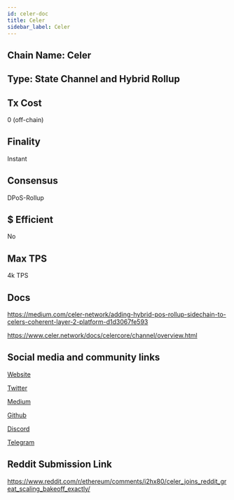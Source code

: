 ```yaml
---
id: celer-doc
title: Celer
sidebar_label: Celer
---
```


## Chain Name: Celer

## Type: State Channel and Hybrid Rollup

## Tx Cost

0 (off-chain)

## Finality

Instant

## Consensus

DPoS-Rollup

## $ Efficient

No

## Max TPS

4k TPS

## Docs

https://medium.com/celer-network/adding-hybrid-pos-rollup-sidechain-to-celers-coherent-layer-2-platform-d1d3067fe593

https://www.celer.network/docs/celercore/channel/overview.html

## Social media and community links

[Website](https://www.celer.network/)

[Twitter](https://twitter.com/CelerNetwork)

[Medium](https://medium.com/celer-network)

[Github](https://github.com/celer-network)

[Discord](https://discord.com/invite/Trhab5w)

[Telegram](https://t.me/celernetwork)

## Reddit Submission Link

https://www.reddit.com/r/ethereum/comments/i2hx80/celer_joins_reddit_great_scaling_bakeoff_exactly/
